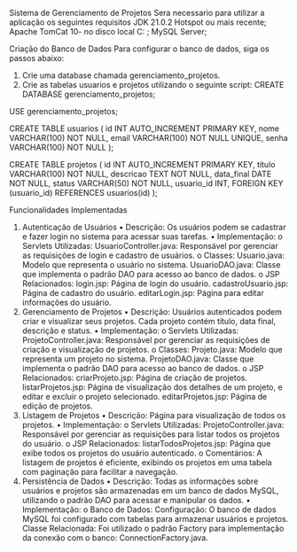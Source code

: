 Sistema de Gerenciamento de Projetos
Sera necessario para utilizar a aplicação os seguintes requisitos
JDK 21.0.2 Hotspot ou mais recente;
Apache TomCat 10- no disco local C: ;
MySQL Server; 

Criação do Banco de Dados
Para configurar o banco de dados, siga os passos abaixo:
1.	Crie uma database chamada gerenciamento_projetos.
2.	Crie as tabelas usuarios e projetos utilizando o seguinte script:
CREATE DATABASE gerenciamento_projetos;

USE gerenciamento_projetos;

CREATE TABLE usuarios (
    id INT AUTO_INCREMENT PRIMARY KEY,
    nome VARCHAR(100) NOT NULL,
    email VARCHAR(100) NOT NULL UNIQUE,
    senha VARCHAR(100) NOT NULL
);

CREATE TABLE projetos (
    id INT AUTO_INCREMENT PRIMARY KEY,
    titulo VARCHAR(100) NOT NULL,
    descricao TEXT NOT NULL,
    data_final DATE NOT NULL,
    status VARCHAR(50) NOT NULL,
    usuario_id INT,
    FOREIGN KEY (usuario_id) REFERENCES usuarios(id)
);


Funcionalidades Implementadas
1. Autenticação de Usuários
•	Descrição: Os usuários podem se cadastrar e fazer login no sistema para acessar suas tarefas.
•	Implementação:
o	Servlets Utilizadas:
	UsuarioController.java: Responsável por gerenciar as requisições de login e cadastro de usuários.
o	Classes:
	Usuario.java: Modelo que representa o usuário no sistema.
	UsuarioDAO.java: Classe que implementa o padrão DAO para acesso ao banco de dados.
o	JSP Relacionados:
	login.jsp: Página de login do usuário.
	cadastroUsuario.jsp: Página de cadastro do usuário.
	editarLogin.jsp: Página para editar informações do usuário.
3. Gerenciamento de Projetos
•	Descrição: Usuários autenticados podem criar e visualizar seus projetos. Cada projeto contém título, data final, descrição e status.
•	Implementação:
o	Servlets Utilizadas:
	ProjetoController.java: Responsável por gerenciar as requisições de criação e visualização de projetos.
o	Classes:
	Projeto.java: Modelo que representa um projeto no sistema.
	ProjetoDAO.java: Classe que implementa o padrão DAO para acesso ao banco de dados.
o	JSP Relacionados:
	criarProjeto.jsp: Página de criação de projetos.
	listarProjetos.jsp: Página de visualização dos detalhes de um projeto, e editar e excluir o projeto selecionado.
	editarProjetos.jsp: Página de edição de projetos.
4. Listagem de Projetos
•	Descrição: Página para visualização de todos os projetos.
•	Implementação:
o	Servlets Utilizadas:
	ProjetoController.java: Responsável por gerenciar as requisições para listar todos os projetos do usuário.
o	JSP Relacionados:
	listarTodosProjetos.jsp: Página que exibe todos os projetos do usuário autenticado.
o	Comentários: A listagem de projetos é eficiente, exibindo os projetos em uma tabela com paginação para facilitar a navegação.
5. Persistência de Dados
•	Descrição: Todas as informações sobre usuários e projetos são armazenadas em um banco de dados MySQL, utilizando o padrão DAO para acessar e manipular os dados.
•	Implementação:
o	Banco de Dados:
	Configuração: O banco de dados MySQL foi configurado com tabelas para armazenar usuários e projetos.
	Classe Relacionada: Foi utilizado o padrão Factory para implementação da conexão com o banco: ConnectionFactory.java.
